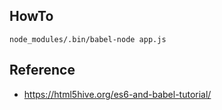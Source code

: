 ## HowTo

    node_modules/.bin/babel-node app.js

## Reference
- https://html5hive.org/es6-and-babel-tutorial/    